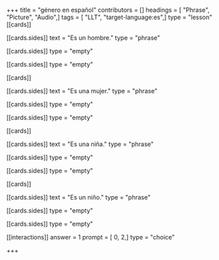 +++
title = "género en español"
contributors = []
headings = [ "Phrase", "Picture", "Audio",]
tags = [ "LLT", "target-language:es",]
type = "lesson"
[[cards]]

[[cards.sides]]
text = "Es un hombre."
type = "phrase"

[[cards.sides]]
type = "empty"

[[cards.sides]]
type = "empty"

[[cards]]

[[cards.sides]]
text = "Es una mujer."
type = "phrase"

[[cards.sides]]
type = "empty"

[[cards.sides]]
type = "empty"

[[cards]]

[[cards.sides]]
text = "Es una niña."
type = "phrase"

[[cards.sides]]
type = "empty"

[[cards.sides]]
type = "empty"

[[cards]]

[[cards.sides]]
text = "Es un niño."
type = "phrase"

[[cards.sides]]
type = "empty"

[[cards.sides]]
type = "empty"

[[interactions]]
answer = 1
prompt = [ 0, 2,]
type = "choice"

+++
